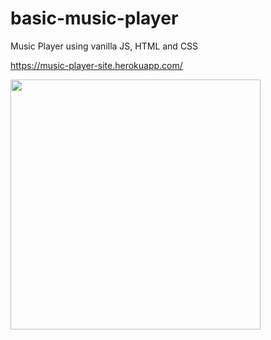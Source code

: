 # basic-music-player
Music Player using vanilla JS, HTML and CSS

https://music-player-site.herokuapp.com/

<img src = '/website-images/img1.jpg' width = '400'>
